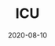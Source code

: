 ---
title: "ICU"
linkTitle: "ICU"
date: 2020-08-10
weight: 30
description: >
  The ICU module contains information collected from the clinical information system used within the ICU. Documented data includes intravenous administrations, ventilator settings, and other charted items.
---